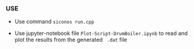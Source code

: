 ### USE

 - Use command `siconos run.cpp`

 - Use jupyter-notebook file  `Plot-Script-DrumBoiler.ipynb` to read and plot the results from the generated ` .dat` file

